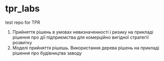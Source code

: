 # tpr_labs

test repo for TPR

1. Прийняття рішень в умовах невизначенності і ризику на прикладі рішення про дії підприємства для комерційно вигідної стратегії розвитку 
2. Моделі прийняття рішешь. Використання дерева рішень на прикладі рішення про будівництва заводу 